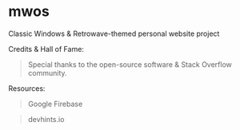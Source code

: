 # mwos
Classic Windows & Retrowave-themed personal website project

Credits & Hall of Fame:

> Special thanks to the open-source software & Stack Overflow community.

Resources:

> Google Firebase

> devhints.io
